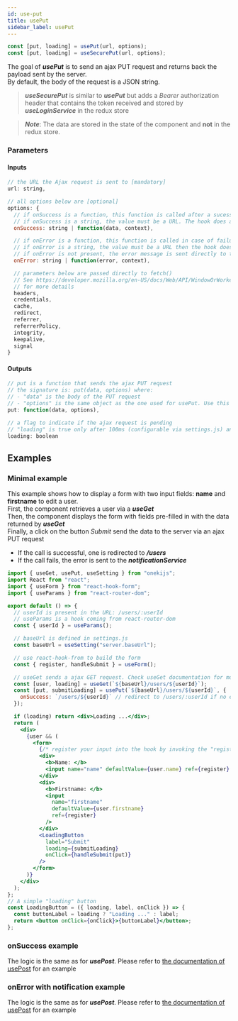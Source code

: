 ```yaml
---
id: use-put
title: usePut
sidebar_label: usePut
---
```

```javascript
const [put, loading] = usePut(url, options);
const [put, loading] = useSecurePut(url, options);
```
The goal of ***usePut*** is to send an ajax PUT request and returns back the payload sent by the server.<br/>
By default, the body of the request is a JSON string.
> ***useSecurePut*** is similar to ***usePut*** but adds a *Bearer* authorization header that contains the token received and stored by ***useLoginService*** in the redux store

> ***Note***: The data are stored in the state of the component and **not** in the redux store.

### Parameters
#### Inputs
```javascript
// the URL the Ajax request is sent to [mandatory]
url: string,

// all options below are [optional]
options: {
  // if onSuccess is a function, this function is called after a sucessful call
  // if onSuccess is a string, the value must be a URL. The hook does a redirect to this URL after a sucessful call
  onSuccess: string | function(data, context), 

  // if onError is a function, this function is called in case of failure (Promise / async allowed)
  // if onError is a string, the value must be a URL then the hook does a redirect to this URL after a failure
  // if onError is not present, the error message is sent directly to the notificationService
  onError: string | function(error, context),

  // parameters below are passed directly to fetch()
  // See https://developer.mozilla.org/en-US/docs/Web/API/WindowOrWorkerGlobalScope/fetch
  // for more details
  headers,
  credentials,
  cache,
  redirect,
  referrer,
  referrerPolicy,
  integrity,
  keepalive,
  signal
} 
```
#### Outputs
```javascript
// put is a function that sends the ajax PUT request
// the signature is: put(data, options) where:
// - "data" is the body of the PUT request
// - "options" is the same object as the one used for usePut. Use this object to override an option passed to usePut
put: function(data, options),

// a flag to indicate if the ajax request is pending
// "loading" is true only after 100ms (configurable via settings.js) and if the ajax request is pending
loading: boolean
```
## Examples
### Minimal example
This example shows how to display a form with two input fields: **name** and **firstname** to edit a user.<br/>
First, the component retrieves a user via a ***useGet***<br/>
Then, the component displays the form with fields pre-filled in with the data returned by ***useGet***<br/>
Finally, a click on the button *Submit* send the data to the server via an ajax PUT request
* If the call is successful, one is redirected to ***/users***
* If the call fails, the error is sent to the ***notificationService***
```jsx
import { useGet, usePut, useSetting } from "onekijs";
import React from "react";
import { useForm } from "react-hook-form";
import { useParams } from "react-router-dom";

export default () => {
  // userId is present in the URL: /users/:userId
  // useParams is a hook coming from react-router-dom
  const { userId } = useParams();

  // baseUrl is defined in settings.js
  const baseUrl = useSetting("server.baseUrl");

  // use react-hook-from to build the form
  const { register, handleSubmit } = useForm();

  // useGet sends a ajax GET request. Check useGet documentation for more info.
  const [user, loading] = useGet(`${baseUrl}/users/${userId}`);
  const [put, submitLoading] = usePut(`${baseUrl}/users/${userId}`, {
    onSuccess: `/users/${userId}` // redirect to /users/:userId if no error
  });

  if (loading) return <div>Loading ...</div>;
  return (
    <div>
      {user && (
        <form>
          {/* register your input into the hook by invoking the "register" function */}
          <div>
            <b>Name: </b>
            <input name="name" defaultValue={user.name} ref={register} />
          </div>
          <div>
            <b>Firstname: </b>
            <input
              name="firstname"
              defaultValue={user.firstname}
              ref={register}
            />
          </div>
          <LoadingButton
            label="Submit"
            loading={submitLoading}
            onClick={handleSubmit(put)}
          />
        </form>
      )} 
    </div>
  );
};
// A simple "loading" button
const LoadingButton = ({ loading, label, onClick }) => {
  const buttonLabel = loading ? "Loading ..." : label;
  return <button onClick={onClick}>{buttonLabel}</button>;
};
```
### onSuccess example
The logic is the same as for ***usePost***. Please refer to [the documentation of usePost](use-post) for an example

### onError with notification example
The logic is the same as for ***usePost***. Please refer to [the documentation of usePost](use-post) for an example
